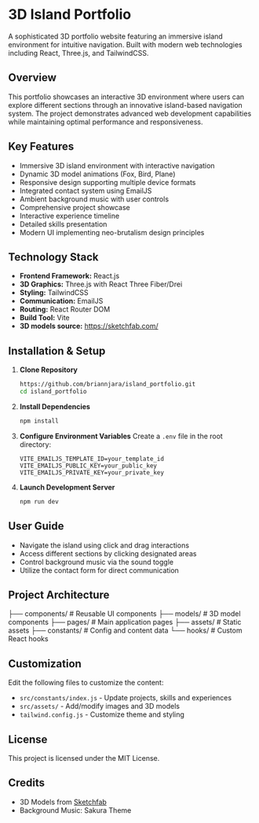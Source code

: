 # 3D Island Portfolio

A sophisticated 3D portfolio website featuring an immersive island environment for intuitive navigation. Built with modern web technologies including React, Three.js, and TailwindCSS.

## Overview

This portfolio showcases an interactive 3D environment where users can explore different sections through an innovative island-based navigation system. The project demonstrates advanced web development capabilities while maintaining optimal performance and responsiveness.

## Key Features

- Immersive 3D island environment with interactive navigation
- Dynamic 3D model animations (Fox, Bird, Plane)
- Responsive design supporting multiple device formats
- Integrated contact system using EmailJS
- Ambient background music with user controls
- Comprehensive project showcase
- Interactive experience timeline
- Detailed skills presentation
- Modern UI implementing neo-brutalism design principles

## Technology Stack

- **Frontend Framework:** React.js
- **3D Graphics:** Three.js with React Three Fiber/Drei
- **Styling:** TailwindCSS
- **Communication:** EmailJS
- **Routing:** React Router DOM
- **Build Tool:** Vite
- **3D models source:** https://sketchfab.com/

## Installation & Setup

1. **Clone Repository**
   ```bash
   https://github.com/briannjara/island_portfolio.git
   cd island_portfolio
   ```

2. **Install Dependencies**
   ```bash
   npm install
   ```

3. **Configure Environment Variables**
   Create a `.env` file in the root directory:
   ```
   VITE_EMAILJS_TEMPLATE_ID=your_template_id
   VITE_EMAILJS_PUBLIC_KEY=your_public_key
   VITE_EMAILJS_PRIVATE_KEY=your_private_key
   ```

4. **Launch Development Server**
   ```bash
   npm run dev
   ```

## User Guide

- Navigate the island using click and drag interactions
- Access different sections by clicking designated areas
- Control background music via the sound toggle
- Utilize the contact form for direct communication

## Project Architecture
├── components/ # Reusable UI components
├── models/ # 3D model components
├── pages/ # Main application pages
├── assets/ # Static assets
├── constants/ # Config and content data
└── hooks/ # Custom React hooks


## Customization

Edit the following files to customize the content:

- `src/constants/index.js` - Update projects, skills and experiences
- `src/assets/` - Add/modify images and 3D models
- `tailwind.config.js` - Customize theme and styling

## License

This project is licensed under the MIT License.

## Credits

- 3D Models from [Sketchfab](https://sketchfab.com/)
- Background Music: Sakura Theme